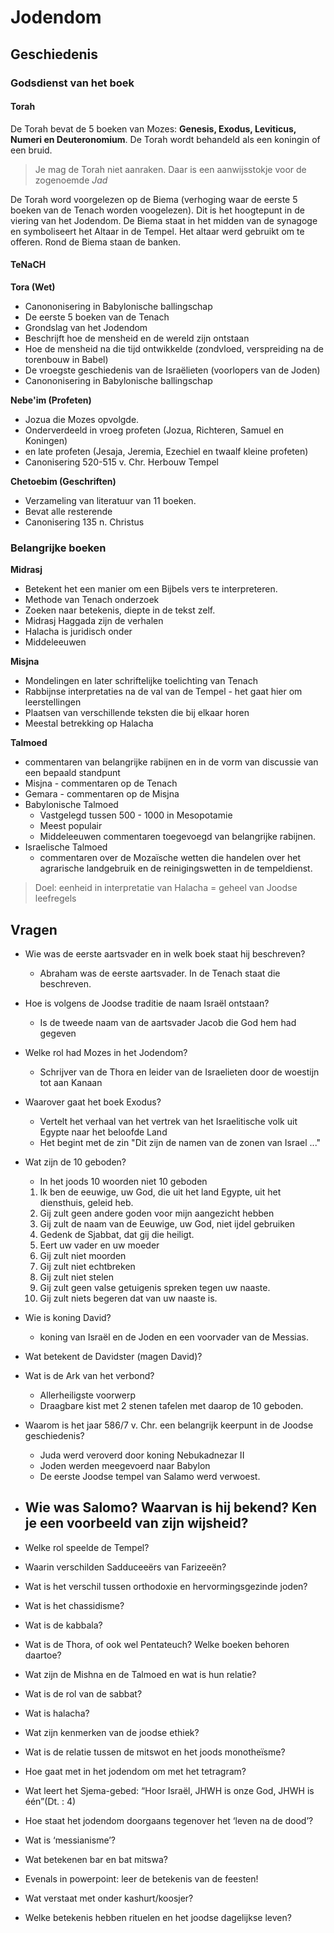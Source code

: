 # Jodendom

## Geschiedenis

### Godsdienst van het boek

#### Torah
De Torah bevat de 5 boeken van Mozes: **Genesis, Exodus, Leviticus, Numeri en Deuteronomium**. De Torah wordt behandeld als een koningin of een bruid. 

> Je mag de Torah niet aanraken. Daar is een aanwijsstokje voor de zogenoemde *Jad*

De Torah word voorgelezen op de Biema (verhoging waar de eerste 5 boeken van de Tenach worden voogelezen). Dit is het hoogtepunt in de viering van het Jodendom. De Biema staat in het midden van de synagoge en symboliseert het Altaar in de Tempel. Het altaar werd gebruikt om te offeren. Rond de Biema staan de banken. 


#### TeNaCH

**Tora (Wet)**
- Canononisering in Babylonische ballingschap
- De eerste 5 boeken van de Tenach
- Grondslag van het Jodendom
- Beschrijft hoe de mensheid en de wereld zijn ontstaan
- Hoe de mensheid na die tijd ontwikkelde (zondvloed, verspreiding na de torenbouw in Babel)
- De vroegste geschiedenis van de Israëlieten (voorlopers van de Joden)
- Canononisering in Babylonische ballingschap


**Nebe'im (Profeten)** 
- Jozua die Mozes opvolgde.
- Onderverdeeld in vroeg profeten (Jozua, Richteren, Samuel en Koningen)
- en late profeten (Jesaja, Jeremia, Ezechiel en twaalf kleine profeten)
- Canonisering 520-515 v. Chr. Herbouw Tempel



**Chetoebim (Geschriften)**
- Verzameling van literatuur van 11 boeken. 
- Bevat alle resterende 
- Canonisering 135 n. Christus


### Belangrijke boeken
**Midrasj**
- Betekent het een manier om een Bijbels vers te interpreteren.
- Methode van Tenach onderzoek
- Zoeken naar betekenis, diepte in de tekst zelf.
- Midrasj Haggada zijn de verhalen
- Halacha is juridisch onder
- Middeleeuwen


**Misjna**
- Mondelingen en later schriftelijke toelichting van Tenach
- Rabbijnse interpretaties na de val van de Tempel - het gaat hier om leerstellingen
- Plaatsen van verschillende teksten die bij elkaar horen
- Meestal betrekking op Halacha 


**Talmoed**
- commentaren van belangrijke rabijnen en in de vorm van discussie van een bepaald standpunt
- Misjna - commentaren op de Tenach
- Gemara - commentaren op de Misjna
- Babylonische Talmoed 
  - Vastgelegd tussen 500 - 1000 in Mesopotamie
  - Meest populair
  - Middeleeuwen commentaren toegevoegd van belangrijke rabijnen. 
- Israelische Talmoed
  - commentaren over de Mozaïsche wetten die handelen over het agrarische landgebruik en de reinigingswetten in de tempeldienst.

> Doel: eenheid in interpretatie van Halacha = geheel van Joodse leefregels







## Vragen
- Wie was de eerste aartsvader en in welk boek staat hij beschreven?
  - Abraham was de eerste aartsvader. In de Tenach staat die beschreven.
- Hoe is volgens de Joodse traditie de naam Israël ontstaan?
  - Is de tweede naam van de aartsvader Jacob die God hem had gegeven
- Welke rol had Mozes in het Jodendom?
  - Schrijver van de Thora en leider van de Israelieten door de woestijn tot aan Kanaan
- Waarover gaat het boek Exodus?
  - Vertelt het verhaal van het vertrek van het Israelitische volk uit Egypte naar het beloofde Land
  - Het begint met de zin "Dit zijn de namen van de zonen van Israel ..."
- Wat  zijn de 10 geboden?
  - In het joods 10 woorden niet 10 geboden
  1. Ik ben de eeuwige, uw God, die uit het land Egypte, uit het diensthuis, geleid heb.
  2. Gij zult geen andere goden voor mijn aangezicht hebben
  3. Gij zult de naam van de Eeuwige, uw God, niet ijdel gebruiken
  4. Gedenk de Sjabbat, dat gij die heiligt.
  5. Eert uw vader en uw moeder
  6. Gij zult niet moorden
  7. Gij zult niet echtbreken
  8. Gij zult niet stelen
  9. Gij zult geen valse getuigenis spreken tegen uw naaste.
  10. Gij zult niets begeren dat van uw naaste is. 

- Wie is koning David?
  - koning van Israël en de Joden en een voorvader van de Messias.
- Wat betekent de Davidster (magen David)?
- Wat is de Ark van het verbond?
  - Allerheiligste voorwerp
  - Draagbare kist met 2 stenen tafelen met daarop de 10 geboden.
- Waarom is het jaar 586/7 v. Chr. een belangrijk keerpunt in de Joodse geschiedenis?
  - Juda werd veroverd door koning Nebukadnezar II
  - Joden werden meegevoerd naar Babylon
  - De eerste Joodse tempel van Salamo werd verwoest.
- Wie was Salomo? Waarvan is hij bekend? Ken je een voorbeeld van zijn wijsheid?
  - 
- Welke rol speelde de Tempel?
- Waarin verschilden Sadduceeërs van Farizeeën?

- Wat is het verschil tussen orthodoxie en hervormingsgezinde joden?
- Wat is het chassidisme?
- Wat is de kabbala?
- Wat is de Thora, of ook wel Pentateuch? Welke boeken behoren daartoe?
- Wat zijn de Mishna en de Talmoed en wat is hun relatie?
- Wat is de rol van de sabbat?
- Wat is halacha?
- Wat zijn kenmerken van de joodse ethiek?
- Wat is de relatie tussen de mitswot en het joods monotheïsme?
- Hoe gaat met in het jodendom om met het tetragram?
- Wat leert het Sjema-gebed: “Hoor Israël, JHWH is onze God, JHWH is één”(Dt. : 4)
- Hoe staat het jodendom doorgaans tegenover het ‘leven na de dood’?
- Wat is ‘messianisme’?
- Wat betekenen bar en bat mitswa?
- Evenals in powerpoint: leer de betekenis van de feesten!
- Wat verstaat met onder kashurt/koosjer?
- Welke betekenis hebben rituelen en het joodse dagelijkse leven?